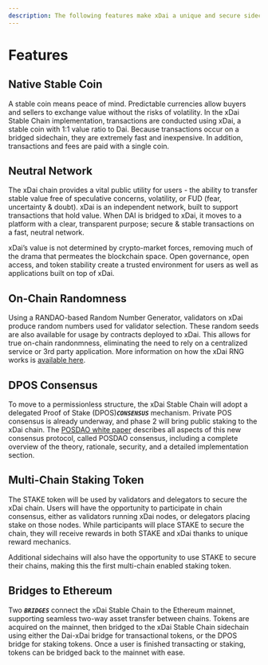 ```yaml
---
description: The following features make xDai a unique and secure sidechain solution.
---
```


# Features

## Native Stable Coin

A stable coin means peace of mind. Predictable currencies allow buyers and sellers to exchange value without the risks of volatility. In the xDai Stable Chain implementation, transactions are conducted using xDai, a stable coin with 1:1 value ratio to Dai. Because transactions occur on a bridged sidechain, they are extremely fast and inexpensive. In addition, transactions and fees are paid with a single coin. 

## Neutral Network

The xDai chain provides a vital public utility for users - the ability to transfer stable value free of speculative concerns, volatility, or FUD \(fear, uncertainty & doubt\). xDai is an independent network, built to support transactions that hold value. When DAI is bridged to xDai, it moves to a platform with a clear, transparent purpose;  secure & stable transactions on a fast, neutral network.

xDai’s value is not determined by crypto-market forces, removing much of the drama that permeates the blockchain space. Open governance, open access, and token stability create a trusted environment for users as well as applications built on top of xDai.

## On-Chain Randomness

Using a RANDAO-based Random Number Generator, validators on xDai produce random numbers used for validator selection. These random seeds are also available for usage by contracts deployed to xDai.  This allows for true on-chain randonmness, eliminating the need to rely on a centralized service or 3rd party application. More information on how the xDai RNG works is [available here](../for-developers/on-chain-random-numbers/).

## DPOS Consensus

To move to a permissionless structure, the xDai Stable Chain will adopt a delegated Proof of Stake \(DPOS\)_**`CONSENSUS`**_ mechanism. Private POS consensus is already underway, and phase 2 will bring public staking to the xDai chain. The [POSDAO white paper](../for-validators/posdao-whitepaper.md) describes all aspects of this new consensus protocol, called POSDAO consensus, including a complete overview of the theory, rationale, security, and a detailed implementation section. 

## Multi-Chain Staking Token

The STAKE token will be used by validators and delegators to secure the xDai chain. Users will have the opportunity to participate in chain consensus, either as validators running xDai nodes, or delegators placing stake on those nodes. While participants will place STAKE to secure the chain, they will receive rewards in both STAKE and xDai thanks to unique reward mechanics.

Additional sidechains will also have the opportunity to use STAKE to secure their chains, making this the first multi-chain enabled staking token.

## Bridges to Ethereum

Two _**`BRIDGES`**_ connect the xDai Stable Chain to the Ethereum mainnet, supporting seamless two-way asset transfer between chains. Tokens are acquired on the mainnet, then bridged to the xDai Stable Chain sidechain using either the Dai-xDai bridge for transactional tokens, or the DPOS bridge for staking tokens. Once a user is finished transacting or staking, tokens can be bridged back to the mainnet with ease.  


